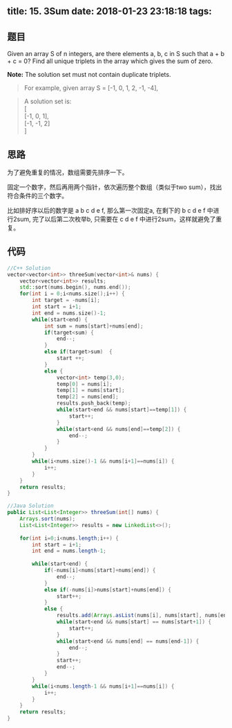 title: 15. 3Sum
date: 2018-01-23 23:18:18
tags:
---

## 题目

Given an array S of n integers, are there elements a, b, c in S such that a + b + c = 0? Find all unique triplets in the array which gives the sum of zero.

**Note:** The solution set must not contain duplicate triplets.

> For example, given array S = [-1, 0, 1, 2, -1, -4],

> A solution set is:  
> [   
>  [-1, 0, 1],   
>  [-1, -1, 2]   
>]

<!--more-->


## 思路

为了避免重复的情况，数组需要先排序一下。

固定一个数字，然后再用两个指针，依次遍历整个数组（类似于two sum），找出符合条件的三个数字。

比如排好序以后的数字是 a b c d e f, 那么第一次固定a, 在剩下的 b c d e f 中进行2sum, 完了以后第二次枚举b, 只需要在 c d e f 中进行2sum，这样就避免了重复。


## 代码


```c++
//C++ Solution
vector<vector<int>> threeSum(vector<int>& nums) {
    vector<vector<int>> results;
    std::sort(nums.begin(), nums.end());
    for(int i = 0;i<nums.size();i++) {
        int target = -nums[i];
        int start = i+1;
        int end = nums.size()-1;
        while(start<end) {
            int sum = nums[start]+nums[end];
            if(target<sum) {
                end--;
            }
            else if(target>sum)  {
                start ++;
            }
            else {
                vector<int> temp(3,0);
                temp[0] = nums[i];
                temp[1] = nums[start];
                temp[2] = nums[end];
                results.push_back(temp);
                while(start<end && nums[start]==temp[1]) {
                    start++;
                }
                while(start<end && nums[end]==temp[2]) {
                    end--;
                }
            }
        }
        while(i<nums.size()-1 && nums[i+1]==nums[i]) {
            i++;
        }
    }
    return results;
}
```


```java
//Java Solution
public List<List<Integer>> threeSum(int[] nums) {
    Arrays.sort(nums);
    List<List<Integer>> results = new LinkedList<>(); 
    
    for(int i=0;i<nums.length;i++) {
        int start = i+1;
        int end = nums.length-1;
        
        while(start<end) {
            if(-nums[i]<nums[start]+nums[end]) {
                end--;
            }
            else if(-nums[i]>nums[start]+nums[end]) {
                start++;
            }
            else {
                results.add(Arrays.asList(nums[i], nums[start], nums[end]));
                while(start<end && nums[start] == nums[start+1]) {
                    start++;
                }
                while(start<end && nums[end] == nums[end-1]) {
                    end--;
                }
                start++;
                end--;
            }
        }
        while(i<nums.length-1 && nums[i+1]==nums[i]) {
            i++;
        }
    }
    return results;
}
```